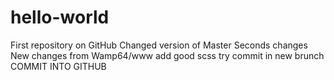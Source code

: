 # hello-world
First repository on GitHub
Changed version of Master
Seconds changes
New changes from Wamp64/www
add good scss
try commit in new brunch
COMMIT INTO GITHUB